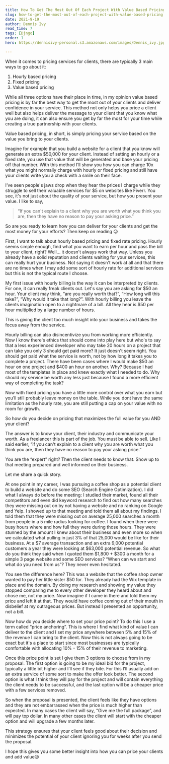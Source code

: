 ```yaml
---
title: How To Get The Most Out Of Each Project With Value Based Pricing
slug: how-to-get-the-most-out-of-each-project-with-value-based-pricing
date: 2021-9-19
author: Dennis Ivy
read_time: 7
tags: [Djngo]
order: 1
hero: https://dennisivy-personal.s3.amazonaws.com/images/Dennis_ivy.jpg

---
```


When it comes to pricing services for clients, there are typically 3 main ways to go about it:

1. Hourly based pricing
1. Fixed pricing
1. Value based pricing


While all three options have their place in time, in my opinion value based pricing is by far the best way to get the most out of your clients and deliver confidence in your service. This method not only helps you price a client well but also helps deliver the message to your client that you know what you are doing, it can also ensure you get by far the most for your time while creating a true partnership with your clients.

Value based pricing, in short, is simply pricing your service based on the value you bring to your clients.

Imagine for example that you build a website for a client that you know will generate an extra $50,000 for your client. Instead of setting an hourly or a fixed rate, you use that value that will be generated and base your pricing off that number. With this method I’ll show you how you can charge 10x what you might normally charge with hourly or fixed pricing and still have your clients write you a check with a smile on their face.

I’ve seen people's jaws drop when they hear the prices I charge while they struggle to sell their valuable services for $5 on websites like Fiverr. You see, it's not just about the quality of your service, but how you present your value. I like to say, 

> “If you can't explain to a client why you are worth what you think you are, then they have no reason to pay your asking price.”

So are you ready to learn how you can deliver for your clients and get the most money for your efforts? Then keep on reading 😉

First, I want to talk about hourly based pricing and fixed rate pricing. Hourly seems simple enough, find what you want to earn per hour and pass the bill to your client, right? Well… it doesn't always work that way. Unless you already have a solid reputation and clients waiting for your services, this can really hurt your business. Not saying it doesn't work at all and that there are no times when I may add some sort of hourly rate for additional services but this is not the typical route I choose. 

My first issue with hourly billing is the way it can be interpreted by clients. For one, it can really freak clients out. Let's say you are asking for $50 an hour. Your client may think, “are you really worth that?”, “How long will this take?”, “Why would it take that long?”. With hourly billing you leave the clients imagination open to a nightmare of a bill. All they hear is $50 per hour multiplied by a large number of hours. 

This is giving the client too much insight into your business and takes the focus away from the service. 

Hourly billing can also disincentivize you from working more efficiently. Now I know there's ethics that should come into play here but who's to say that a less experienced developer who may take 20 hours on a project that can take you only 3 should get paid more? It just doesn't seem right. You should get paid what the service is worth, not by how long it takes you to complete a project. There have been cases where I would make $50 an hour on one project and $400 an hour on another. Why? Because I had most of the templates in place and knew exactly what I needed to do. Why should my service be worth any less just because I found a more efficient way of completing the task?

Now with fixed pricing you have a little more control over what you earn but you’ll still probably leave money on the table. While you dont have the same limitation as the hourly rate, you are still putting a cap on your value with no room for growth.

So how do you decide on pricing that maximizes the full value for you AND your client? 

The answer is to know your client, their industry and communicate your worth. As a freelancer this is part of the job. You must be able to sell. Like I said earlier, “if you can't explain to a client why you are worth what you think you are, then they have no reason to pay your asking price.”

You are the “expert” right? Then the client needs to know that. Show up to that meeting prepared and well informed on their business.

Let me share a quick story.

At one point in my career, I was pursuing a coffee shop as a potential client to build a website and do some SEO (Search Engine Optimization). I did what I always do before the meeting: I studied their market, found all their competitors and even did keyword research to find out how many searches they were missing out on by not having a website and no ranking on Google and Yelp. I showed up to that meeting and told them all about my findings. I told them that they were missing out on average 25,000 searches a month from people in a 5 mile radius looking for coffee. I found when there were busy hours where and how full they were during those hours. They were stunned by the amount I knew about their business and even more so when we calculated what pulling in just 3% of that 25,000 would be like for their business. At a $7 average transaction and an extra 9,000 potential customers a year they were looking at $63,000 potential revenue. So what do you think they said when I quoted them $1,800 + $300 a month for a simple 3 page website and some SEO services? “When can we start and what do you need from us”? They never even hesitated.

You see the difference here? This was a website that the coffee shop owner wanted to pay her little sister $50 for. They already had the Wix template in place and the domain. By doing my research and showing my value they stopped comparing me to every other developer they heard about and chose me, not my price. Now imagine if I came in there and told them my price and left it at that. They would have coffee coming out of their mouth in disbelief at my outrageous prices. But instead I presented an opportunity, not a bill.

Now how do you decide where to set your price point? To do this I use a term called “price anchoring”. This is where I find what kind of value I can deliver to the client and I set my price anywhere between 5% and 15% of the revenue I can bring to the client. Now this is not always going to be exact but it's a place to start since most businesses are typically comfortable with allocating 10% - 15% of their revenue to marketing. 

Once this price point is set I give them 3 options to choose from in my proposal. The first option is going to be my ideal bid for the project, typically a little bit higher and I’ll see if they bite. For this I’ll usually add on an extra service of some sort to make the offer look better. The second option is what I think they will pay for the project and will contain everything the client needs to be successful, and the last option will be a cheaper price with a few services removed.

So when the proposal is presented, the client feels like they have options and they are not embarrassed when the price is much higher than expected. In many cases the client will say, “Give me the full package”, and will pay top dollar. In many other cases the client will start with the cheaper option and will upgrade a few months later. 

This strategy ensures that your client feels good about their decision and minimizes the potential of your client ignoring you for weeks after you send the proposal.

I hope this gives you some better insight into how you can price your clients and add value😉